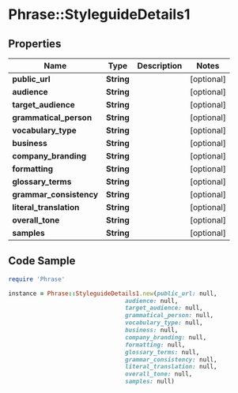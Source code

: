 # Phrase::StyleguideDetails1

## Properties

Name | Type | Description | Notes
------------ | ------------- | ------------- | -------------
**public_url** | **String** |  | [optional] 
**audience** | **String** |  | [optional] 
**target_audience** | **String** |  | [optional] 
**grammatical_person** | **String** |  | [optional] 
**vocabulary_type** | **String** |  | [optional] 
**business** | **String** |  | [optional] 
**company_branding** | **String** |  | [optional] 
**formatting** | **String** |  | [optional] 
**glossary_terms** | **String** |  | [optional] 
**grammar_consistency** | **String** |  | [optional] 
**literal_translation** | **String** |  | [optional] 
**overall_tone** | **String** |  | [optional] 
**samples** | **String** |  | [optional] 

## Code Sample

```ruby
require 'Phrase'

instance = Phrase::StyleguideDetails1.new(public_url: null,
                                 audience: null,
                                 target_audience: null,
                                 grammatical_person: null,
                                 vocabulary_type: null,
                                 business: null,
                                 company_branding: null,
                                 formatting: null,
                                 glossary_terms: null,
                                 grammar_consistency: null,
                                 literal_translation: null,
                                 overall_tone: null,
                                 samples: null)
```


